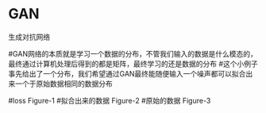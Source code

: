 # GAN
生成对抗网络


#GAN网络的本质就是学习一个数据的分布，不管我们输入的数据是什么模态的，最终通过计算机处理后得到的都是矩阵，最终学习的还是数据的分布
#这个小例子事先给出了一个分布，我们希望通过GAN最终能随便输入一个噪声都可以拟合出来一个于原始数据相同的数据分布


#loss Figure-1
#拟合出来的数据  Figure-2
#原始的数据 Figure-3
